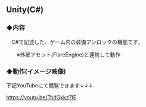 ## Unity(C#)

### ◆内容

　C#で記述した、ゲーム内の装備アンロックの機能です。

　　※外部アセット(FlareEngine)と連携して動作

### ◆動作(イメージ映像)
下記YouTubeにて閲覧できます↓↓↓

https://youtu.be/TtidGkkz7IE
